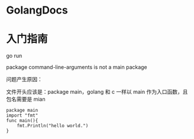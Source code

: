 # GolangDocs

# 入门指南

go run <filename>

package command-line-arguments is not a main package

问题产生原因：

文件开头应该是：package main，golang 和 c 一样以 main 作为入口函数，且包名需要是 mian
```
package main
import "fmt"
func main(){
    fmt.Println("hello world.")
}
```

